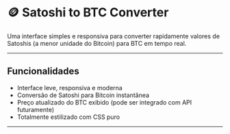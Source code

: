 # 🪙 Satoshi to BTC Converter

Uma interface simples e responsiva para converter rapidamente valores de Satoshis (a menor unidade do Bitcoin) para BTC em tempo real.

---

##  Funcionalidades

- Interface leve, responsiva e moderna
- Conversão de Satoshi para Bitcoin instantânea
- Preço atualizado do BTC exibido (pode ser integrado com API futuramente)
- Totalmente estilizado com CSS puro

---